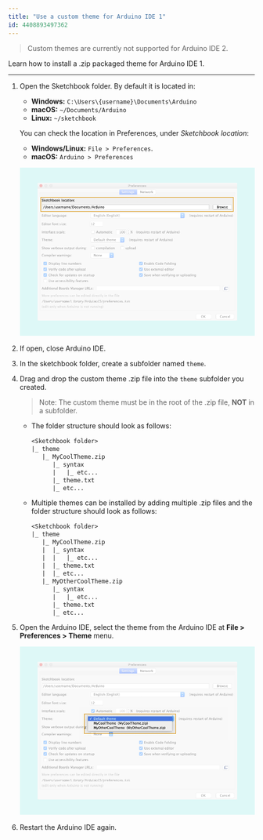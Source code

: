 ```yaml
---
title: "Use a custom theme for Arduino IDE 1"
id: 4408893497362
---
```


> Custom themes are currently not supported for Arduino IDE 2.

Learn how to install a .zip packaged theme for Arduino IDE 1.

---

1. Open the Sketchbook folder. By default it is located in:
   * **Windows:** `C:\Users\{username}\Documents\Arduino`
   * **macOS:** `~/Documents/Arduino`
   * **Linux:** `~/sketchbook`

   You can check the location in Preferences, under _Sketchbook location_:

   * **Windows/Linux:** `File > Preferences`.
   * **macOS:** `Arduino > Preferences`

   ![Preferences](img/IDE-preferences-sketchbook.png)

2. If open, close Arduino IDE.

3. In the sketchbook folder, create a subfolder named `theme`.

4. Drag and drop the custom theme .zip file into the `theme` subfolder you created.

   > Note: The custom theme must be in the root of the .zip file, **NOT** in a subfolder.

   * The folder structure should look as follows:

     ```
     <Sketchbook folder>
     |_ theme
        |_ MyCoolTheme.zip
           |_ syntax
           |   |_ etc...
           |_ theme.txt
           |_ etc...
     ```

   * Multiple themes can be installed by adding multiple .zip files and the folder structure should look as follows:

     ```
     <Sketchbook folder>
     |_ theme
        |_ MyCoolTheme.zip
        |  |_ syntax
        |  |   |_ etc...
        |  |_ theme.txt
        |  |_ etc...
        |_ MyOtherCoolTheme.zip
           |_ syntax
           |   |_ etc...
           |_ theme.txt
           |_ etc...
     ```

5. Open the Arduino IDE, select the theme from the Arduino IDE at **File > Preferences > Theme** menu.

   ![Theme Preferences](img/IDE-preferences-themes.png)

6. Restart the Arduino IDE again.

